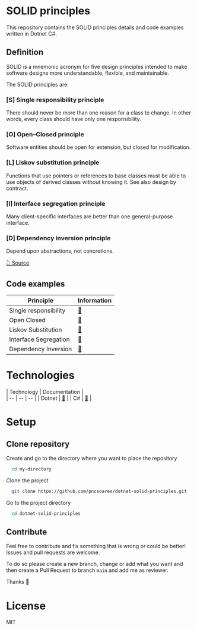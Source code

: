 # SOLID principles

This repository contains the SOLID principles details and code examples written in Dotnet C#.

## Definition

SOLID is a mnemonic acronym for five design principles intended to make software designs more understandable, flexible, and maintainable.

The SOLID principles are:

### [S] Single responsibility principle

There should never be more than one reason for a class to change.
In other words, every class should have only one responsibility.

### [O] Open–Closed principle

Software entities should be open for extension, but closed for modification.

### [L] Liskov substitution principle

Functions that use pointers or references to base classes must be able to use objects of derived classes without knowing it.
See also design by contract.

### [I] Interface segregation principle

Many client-specific interfaces are better than one general-purpose interface.

### [D] Dependency inversion principle

Depend upon abstractions, not concretions.

[👆 Source](https://en.wikipedia.org/wiki/SOLID)

## Code examples

| Principle | Information |
| -- | -- |
| Single responsibility | [📄](./SolidPrinciples.SingleResponsibilityPrinciple/README.md) |
| Open Closed | [📄](./SolidPrinciples.OpenClosedPrinciple/README.md) |
| Liskov Substitution | [📄](./SolidPrinciples.LiskovSubstitutionPrinciple/README.md) |
| Interface Segregation | [📄](./SolidPrinciples.InterfaceSegregationPrinciple/README.md) |
| Dependency Inversion | [📄](./SolidPrinciples.DependencyInversionPrinciple/README.md) |

# Technologies

| Technology | Documentation |  
| -- | -- | -- |
| Dotnet | [📎](https://docs.microsoft.com/en-gb/dotnet/) | 
| C# | [📎](https://docs.microsoft.com/en-us/dotnet/csharp/) |

# Setup

## Clone repository

Create and go to the directory where you want to place the repository

```bash
  cd my-directory
```

Clone the project

```bash
  git clone https://github.com/pncsoares/dotnet-solid-principles.git
```

Go to the project directory

```bash
  cd dotnet-solid-principles
```

## Contribute

Feel free to contribute and fix something that is wrong or could be better! Issues and pull requests are welcome.

To do so please create a new branch, change or add what you want and then create a Pull Request to branch `main` and add me as reviewer.

Thanks 🙏

# License

MIT